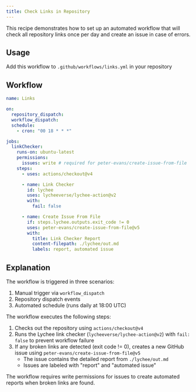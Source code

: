 ```yaml
---
title: Check Links in Repository
---
```


This recipe demonstrates how to set up an automated workflow that will check all repository links once per day and create an issue in case of errors.

## Usage

Add this workflow to `.github/workflows/links.yml` in your repository

## Workflow

```yaml
name: Links

on:
  repository_dispatch:
  workflow_dispatch:
  schedule:
    - cron: "00 18 * * *"

jobs:
  linkChecker:
    runs-on: ubuntu-latest
    permissions:
      issues: write # required for peter-evans/create-issue-from-file
    steps:
      - uses: actions/checkout@v4

      - name: Link Checker
        id: lychee
        uses: lycheeverse/lychee-action@v2
        with:
          fail: false

      - name: Create Issue From File
        if: steps.lychee.outputs.exit_code != 0
        uses: peter-evans/create-issue-from-file@v5
        with:
          title: Link Checker Report
          content-filepath: ./lychee/out.md
          labels: report, automated issue
```

## Explanation

The workflow is triggered in three scenarios:

1. Manual trigger via `workflow_dispatch`
2. Repository dispatch events
3. Automated schedule (runs daily at 18:00 UTC)

The workflow executes the following steps:

1. Checks out the repository using `actions/checkout@v4`
2. Runs the Lychee link checker (`lycheeverse/lychee-action@v2`) with `fail: false` to prevent workflow failure
3. If any broken links are detected (exit code != 0), creates a new GitHub issue using `peter-evans/create-issue-from-file@v5`
   - The issue contains the detailed report from `./lychee/out.md`
   - Issues are labeled with "report" and "automated issue"

The workflow requires write permissions for issues to create automated reports when broken links are found.
